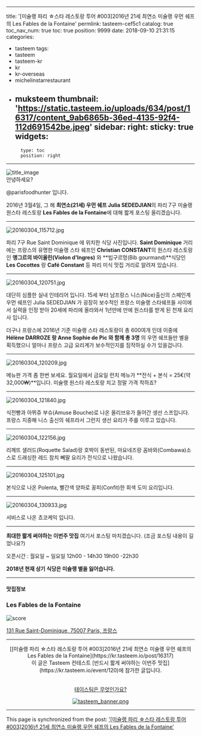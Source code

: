 
---
title: '[미슐랭 파리 ☆스타 레스토랑 투어 #003]2016년  21세 최연소 미슐랭 우먼 쉐프의 Les Fables de la Fontaine'
permlink: tasteem-cef5c1
catalog: true
toc_nav_num: true
toc: true
position: 9999
date: 2018-09-10 21:31:15
categories:
- tasteem
tags:
- tasteem
- tasteem-kr
- kr
- kr-overseas
- michelinstarrestaurant
- muksteem
thumbnail: 'https://static.tasteem.io/uploads/634/post/16317/content_9ab6865b-36ed-4135-92f4-112d691542be.jpeg'
sidebar:
    right:
        sticky: true
widgets:
    -
        type: toc
        position: right
---


![title_image](https://static.tasteem.io/uploads/634/post/16317/content_9ab6865b-36ed-4135-92f4-112d691542be.jpeg)
<br/>
안녕하세요?

@parisfoodhunter 입니다. 

2016년 3월4일, 그 해 **최연소(21세) 우먼 쉐프 Julia SEDEDJIAN**의 파리 7구 미슐랭 원스타 레스토랑 **Les Fables de la Fontaine**에 대해 짧게 포스팅 올리겠습니다. 


* * *


![20160304_115712.jpg](https://static.tasteem.io/uploads/image/image/71751/0474e419-1e6c-412e-bf85-a0f5d91d3629.jpeg)

파리 7구 Rue Saint Dominique 에 위치한 식당 사진입니다. **Saint Dominique** 거리에는 프랑스의 유명한 미슐랭 스타 쉐프인 **Christian CONSTANT**의 원스타 레스토랑인  **앵그르의 바이올린(Violon d'Ingres)** 와 **빕구르멍(Bib gourmand)**식당인 **Les Cocottes** 랑 **Café Constant** 등 파리 미식 맛집 거리로 알려져 있습니다.


* * *




![20160304_120751.jpg](https://static.tasteem.io/uploads/image/image/71752/0474e419-1e6c-412e-bf85-a0f5d91d3629.jpeg)

대단히 심플한 실내 인테리어 입니다. 15세 부터 남프랑스 니스(Nice)출신의 스페인계 우먼 쉐프인 Julia  SEDEDJIAN 가 굉장히 보수적인 프랑스 미슐랭 스타쉐프들 사이에서 실력을 인정 받아 20세에 파리에 올라와서 1년만에 만에 원스타를 받게 된 천재 요리사 입니다.

더구나 프랑스에 2016년 기준 미슐랭 스타 레스토랑이 총 600여개 인데 이중에 **Hélène DARROZE 랑 Anne Sophie de Pic 와 함께 총 3명** 의 우먼 쉐프들만 별을 획득했으니 얼마나 프랑스 고급 요리계가 보수적인지를 짐작하실 수가 있을겁니다.


* * *


![20160304_120209.jpg](https://static.tasteem.io/uploads/image/image/71768/0474e419-1e6c-412e-bf85-a0f5d91d3629.jpeg)



메뉴판 가격 좀 한번 보세요.  월요일에서 금요일 런치 메뉴가 **전식 + 본식 = 25€(약 32,000₩)**입니다. 미슐랭 원스타 레스토랑 치고 정말 가격 착하죠?


* * *


![20160304_121840.jpg](https://static.tasteem.io/uploads/image/image/71754/0474e419-1e6c-412e-bf85-a0f5d91d3629.jpeg)
 
식전빵과 아뮈쥬 부슈(Amuse Bouche)로 나온 올리브유가 들어간 생선 스프입니다.
프랑스 지중해 니스 출신의 쉐프라서 그런지 생선 요리가 주를 이루고 있습니다.


* * *



![20160304_122156.jpg](https://static.tasteem.io/uploads/image/image/71756/d6c98e2a-b1eb-4289-8a01-979977ab89d6.jpeg)


리께뜨 샐러드(Roquette Salad)랑 호박이 동반된, 마요네즈랑 꼼바와(Combawa)소스로 드래싱한 레드 참치 뻬딸 요리가 전식으로 나왔습니다. 


* * *


![20160304_125101.jpg](https://static.tasteem.io/uploads/image/image/71757/0474e419-1e6c-412e-bf85-a0f5d91d3629.jpeg)


본식으로 나온 Polenta, 빨간색 양파로 꽁피(Confit)한 회색 도미 요리입니다.


* * *


![20160304_130933.jpg](https://static.tasteem.io/uploads/image/image/71758/d6c98e2a-b1eb-4289-8a01-979977ab89d6.jpeg)


서비스로 나온 쵸코케익 입니다.


* * *


**최대한 짧게 써야하는 이번주 맛집** 여기서 포스팅 마치겠습니다.  (조금 포스팅 내용이 길었나요?)

오픈시간 :  월요일 ~ 일요일 12h00 - 14h30
                                                   19h00 -22h30
                                                   
**2018년 현재 상기 식당은 미슐랭 별을 잃어습니다.**



---------------------
#### 맛집정보
### Les Fables de la Fontaine 
![score](https://static.tasteem.io/images/steem/2Crowns.png)

[131 Rue Saint-Dominique, 75007 Paris, 프랑스](https://kr.tasteem.io/post/16317#map)

-----------------------------------------
<center>[[미슐랭 파리 ☆스타 레스토랑 투어 #003]2016년  21세 최연소 미슐랭 우먼 쉐프의 Les Fables de la Fontaine](https://kr.tasteem.io/post/16317)
<br/>이 글은 Tasteem 컨테스트
 [반드시 짧게 써야하는 이번주 맛집](https://kr.tasteem.io/event/120)에 참가한 글입니다.

<br/>[테이스팀은 무엇인가요?](https://kr.tasteem.io/about)

[![tasteem_banner.png](https://static.tasteem.io/images/tasteem_banner_v3.png)](https://kr.tasteem.io)</center>

- - -

This page is synchronized from the post: ['[미슐랭 파리 ☆스타 레스토랑 투어 #003]2016년  21세 최연소 미슐랭 우먼 쉐프의 Les Fables de la Fontaine'](https://steemit.com/@parisfoodhunter/tasteem-cef5c1)
